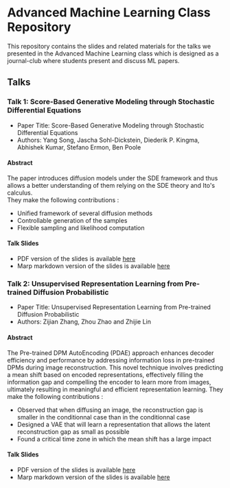 # Advanced Machine Learning Class Repository

This repository contains the slides and related materials for the talks we presented in the Advanced Machine Learning class which is designed as a journal-club where students present and discuss ML papers. 

## Talks

### Talk 1: Score-Based Generative Modeling through Stochastic Differential Equations

- Paper Title: Score-Based Generative Modeling through Stochastic Differential Equations
- Authors: Yang Song, Jascha Sohl-Dickstein, Diederik P. Kingma, Abhishek Kumar, Stefano Ermon, Ben Poole

#### Abstract
The paper introduces diffusion models under the SDE framework and thus allows a better understanding of them relying on the SDE theory and Ito's calculus.  
They make the following contributions :  
* Unified framework of several diffusion methods
* Controllable generation of the samples
* Flexible sampling and likelihood computation

#### Talk Slides
- PDF version of the slides is available [here](https://github.com/yass43/AML/blob/main/Talk_1/Presentation_aml_pdf)
- Marp markdown version of the slides is available [here](https://github.com/yass43/AML/blob/main/Talk_1/Presentation_aml.md)

### Talk 2: Unsupervised Representation Learning from Pre-trained Diffusion Probabilistic 

- Paper Title: Unsupervised Representation Learning from Pre-trained Diffusion Probabilistic 
- Authors: Zijian Zhang, Zhou Zhao and Zhijie Lin

#### Abstract
The Pre-trained DPM AutoEncoding (PDAE) approach enhances decoder efficiency and performance by addressing information loss in pre-trained DPMs during image reconstruction. This novel technique involves predicting a mean shift based on encoded representations, effectively filling the information gap and compelling the encoder to learn more from images, ultimately resulting in meaningful and efficient representation learning.
They make the following contributions :  
* Observed that when diffusing an image, the reconstruction gap  is smaller in the conditionnal case than in the conditionnal case 
* Designed a VAE that will learn a representation that allows the latent reconstruction gap as small as possible
* Found a critical time zone in which the mean shift has a large impact
  
#### Talk Slides
- PDF version of the slides is available [here](https://github.com/yass43/AML/blob/main/Talk_2/Talk_2_presentation.pdf)
- Marp markdown version of the slides is available [here](https://github.com/yass43/AML/blob/main/Talk_2/Talk_2_presentation.pdf)


